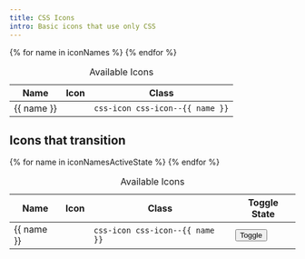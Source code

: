 ```yaml
---
title: CSS Icons 
intro: Basic icons that use only CSS
---
```


<table class="site-data-table">
  <caption>Available Icons</caption>
  <thead>
    <tr>
      <th>Name</th>
      <th>Icon</th>
      <th>Class</th>
    </tr>
  </thead>
  <tbody>
    {% for name in iconNames %}
      <tr>
        <td>{{ name }}</td> 
        <td>
          <span class="css-icon css-icon--{{ name }}"></span>
        </td>
        <td class="type-small">
          <code>css-icon css-icon--{{ name }}</code>
        </td>
      </tr>
    {% endfor %}
  </tbody>
</table>

<h2>Icons that transition</h2>

<table class="site-data-table">
  <caption>Available Icons</caption>
  <thead>
    <tr>
      <th>Name</th>
      <th>Icon</th>
      <th>Class</th>
      <th>Toggle State</th>
    </tr>
  </thead>
  <tbody>
    {% for name in iconNamesActiveState %}
      <tr>
        <td>{{ name }}</td> 
        <td>
          <span  
            class="css-icon css-icon--{{ name }}"
            data-demo-icon-target
          ></span>
        </td>
        <td class="type-small">
          <code>css-icon css-icon--{{ name }}</code>
        </td>
        <td>
          <button 
            class="button button--small"
            data-demo-icon-toggle
          >Toggle</button>
        </td>
      </tr>
    {% endfor %}
  </tbody>
</table>

<script>
  const toggles = document.querySelectorAll("[data-demo-icon-toggle]");
  toggles.forEach(toggle => {
    toggle.addEventListener("click", () => {
      const row = toggle.closest("tr");
      const icon = row ? row.querySelector("[data-demo-icon-target]") : null;
      if (icon) {
        icon.classList.toggle("is-active");
      }
    });
  });
</script>